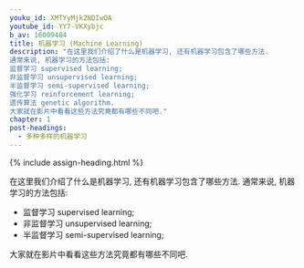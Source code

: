 ```yaml
---
youku_id: XMTYyMjk2NDIwOA
youtube_id: YY7-VKXybjc
b_av: 16009484
title: 机器学习 (Machine Learning)
description: "在这里我们介绍了什么是机器学习, 还有机器学习包含了哪些方法.
通常来说, 机器学习的方法包括:
监督学习 supervised learning;
非监督学习 unsupervised learning;
半监督学习 semi-supervised learning;
强化学习 reinforcement learning;
遗传算法 genetic algorithm.
大家就在影片中看看这些方法究竟都有哪些不同吧."
chapter: 1
post-headings:
  - 多种多样的机器学习
---
```



{% include assign-heading.html %}

在这里我们介绍了什么是机器学习, 还有机器学习包含了哪些方法.
通常来说, 机器学习的方法包括:
* 监督学习 supervised learning;
* 非监督学习 unsupervised learning;
* 半监督学习 semi-supervised learning;

大家就在影片中看看这些方法究竟都有哪些不同吧.



